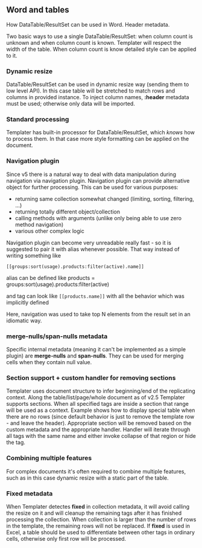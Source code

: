 ## Word and tables

How DataTable/ResultSet can be used in Word. Header metadata.

Two basic ways to use a single DataTable/ResultSet: when column count is unknown and when column count is known.
Templater will respect the width of the table. When column count is know detailed style can be applied to it.

### Dynamic resize

DataTable/ResultSet can be used in dynamic resize way (sending them to low level API). In this case table will be stretched to match rows and columns in provided instance.
To inject column names, **:header** metadata must be used; otherwise only data will be imported.

### Standard processing

Templater has built-in processor for DataTable/ResultSet, which *knows* how to process them. In that case more style formatting can be applied on the document.

### Navigation plugin

Since v5 there is a natural way to deal with data manipulation during navigation via navigation plugin.
Navigation plugin can provide alternative object for further processing.
This can be used for various purposes:

 * returning same collection somewhat changed (limiting, sorting, filtering, ...)
 * returning totally different object/collection
 * calling methods with arguments (unlike only being able to use zero method navigation)
 * various other complex logic
 
Navigation plugin can become very unreadable really fast - so it is suggested to pair it with alias whenever possible.
That way instead of writing something like

`[[groups:sort(usage).products:filter(active).name]]`

alias can be defined like products = groups:sort(usage).products:filter(active)

and tag can look like `[[products.name]]` with all the behavior which was implicitly defined

Here, navigation was used to take top N elements from the result set in an idiomatic way. 

### merge-nulls/span-nulls metadata

Specific internal metadata (meaning it can't be implemented as a simple plugin) are **merge-nulls** and **span-nulls**.
They can be used for merging cells when they contain null value.

### Section support + custom handler for removing sections

Templater uses document structure to infer beginning/end of the replicating context.
Along the table/list/page/whole document as of v2.5 Templater supports sections. When all specified tags are inside a section that range will be used as a context.
Example shows how to display special table when there are no rows (since default behavior is just to remove the template row - and leave the header).
Appropriate section will be removed based on the custom metadata and the appropriate handler.
Handler will iterate through all tags with the same name and either invoke collapse of that region or hide the tag.

### Combining multiple features

For complex documents it's often required to combine multiple features, such as in this case dynamic resize with a static part of the table.

### Fixed metadata

When Templater detectes **fixed** in collection metadata, it will avoid calling the resize on it and will cleanup the remaining tags after it has finished processing the collection.
When collection is larger than the number of rows in the template, the remaining rows will not be replaced.
If **fixed** is used in Excel, a table should be used to differentiate between other tags in ordinary cells, otherwise only first row will be processed.